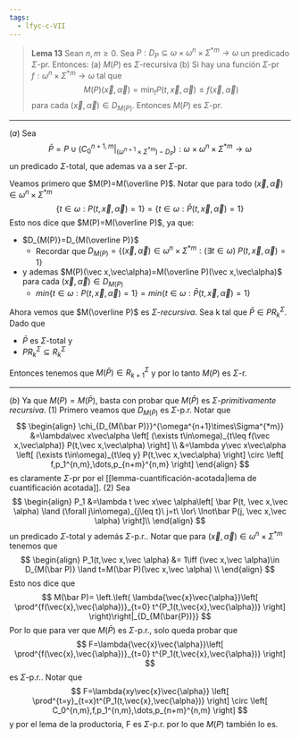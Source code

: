 ```yaml
---
tags:
  - lfyc-c-VII
---
```

> **Lema 13** Sean $n,m\ge0$. Sea $P:D_P\subseteq\omega\times\omega^n\times\Sigma^{*m}\to\omega$ un predicado $\Sigma$-pr. Entonces:
> (a) $M(P)$ es $\Sigma$-recursiva
> (b) Si hay una función $\Sigma$-pr $f:\omega^n\times\Sigma^{*m}\to\omega$ tal que $$M(P)(\vec x,\vec\alpha)=\min_t P(t,\vec x,\vec\alpha)\le f(\vec x,\vec\alpha)$$ para cada $(\vec x,\vec\alpha)\in D_{M(P)}$. Entonces $M(P)$ es $\Sigma$-pr.

---

$(a)$ Sea $$\bar P=P\cup (C_0^{n+1,m}|_{(\omega^{n+1}\times\Sigma^{*m})-D_P}):\omega\times\omega^{n}\times\Sigma^{*m}\to\omega$$ un predicado $\Sigma$-total, que ademas va a ser $\Sigma$-pr. 

Veamos primero que $M(P)=M(\overline P)$. Notar que para todo $(\vec x,\vec\alpha)\in\omega^{n}\times\Sigma^{*m}$
$$\{t\in\omega:P(t,\vec x,\vec\alpha)=1\}=\{t\in\omega:\bar P(t,\vec x,\vec\alpha)=1\}$$
Esto nos dice que $M(P)=M(\overline P)$, ya que:
- $D_{M(P)}=D_{M(\overline P)}$ 
	- Recordar que $D_{M(P)}=\{(\vec x,\vec\alpha)\in\omega^{n}\times\Sigma^{*m} :(\exists t\in\omega)\ P(t,\vec x,\vec\alpha)=1\}$
- y ademas  $M(P)(\vec x,\vec\alpha)=M(\overline P)(\vec x,\vec\alpha)$ para cada $(\vec x,\vec\alpha)\in D_{M(P)}$
	- $min\{t\in\omega:P(t,\vec x,\vec\alpha)=1\}=min\{t\in\omega:\bar P(t,\vec x,\vec\alpha)=1\}$

Ahora vemos que $M(\overline P)$ es $\Sigma$-*recursiva*. Sea k tal que $\bar P\in PR_k^{\Sigma}$. Dado que
- $\bar P$ es $\Sigma$-total y
- $PR_k^{\Sigma}\subseteq R_k^{\Sigma}$

Entonces tenemos que $M(\bar P)\in R_{k+1}^{\Sigma}$ y por lo tanto $M(P)$ es $\Sigma$-r.

---
$(b)$ Ya que $M(P)=M(\bar P)$, basta con probar que $M(\bar P)$ es $\Sigma$-*primitivamente recursiva*.
(1) Primero veamos que $D_{M(\bar P)}$ es $\Sigma$-p.r. Notar que
$$
\begin{align}
\chi_{D_{M(\bar P)}}^{\omega^{n+1}\times\Sigma^{*m}}
&=\lambda\vec x\vec\alpha
	\left[
		(\exists t\in\omega)_{t\leq f(\vec x,\vec\alpha)} P(t,\vec x,\vec\alpha)
	\right] \\
&=\lambda y\vec x\vec\alpha
	\left[
		(\exists t\in\omega)_{t\leq y} P(t,\vec x,\vec\alpha)
	\right] \circ \left[
		f,p_1^{n,m},\dots,p_{n+m}^{n,m}
	\right]
\end{align}
$$
es claramente $\Sigma$-pr por el [[lemma-cuantificación-acotada|lema de cuantificación acotada]].
(2) Sea
$$
\begin{align}
P_1
&=\lambda t \vec x\vec \alpha\left[
	\bar P(t, \vec x,\vec \alpha) \land
	(\forall j\in\omega)_{j\leq t}\ j=t\ \lor\ 
		\lnot\bar P(j, \vec x,\vec \alpha)
\right]\\
\end{align}
$$
un predicado $\Sigma$-total y además $\Sigma$-p.r.. Notar que para $(\vec x,\vec \alpha)\in \omega^n\times\Sigma^{*m}$ tenemos que
$$
\begin{align}
P_1(t,\vec x,\vec \alpha)
&= 1\iff (\vec x,\vec \alpha)\in D_{M(\bar P)} \land t=M(\bar P)(\vec x,\vec \alpha) \\
\end{align}
$$
Esto nos dice que
$$
M(\bar P)= \left.\left(
	\lambda{\vec{x}\vec{\alpha}}\left[
		\prod^{f(\vec{x},\vec{\alpha})}_{t=0} t^{P_1(t,\vec{x},\vec{\alpha})}
	\right]
\right)\right|_{D_{M(\bar{P})}}
$$
Por lo que para ver que $M(\bar P)$ es $\Sigma$-p.r., solo queda probar que 
$$
F=\lambda{\vec{x}\vec{\alpha}}\left[
	\prod^{f(\vec{x},\vec{\alpha})}_{t=0} t^{P_1(t,\vec{x},\vec{\alpha})}
\right]
$$
es $\Sigma$-p.r.. Notar que
$$
F=\lambda{xy\vec{x}\vec{\alpha}} \left[
	\prod^{t=y}_{t=x}t^{P_1(t,\vec{x},\vec{\alpha})}
\right] \circ \left[
	C_0^{n,m},f,p_1^{n,m},\dots,p_{n+m}^{n,m}
\right]
$$
y por el lema de la productoria, F es $\Sigma$-p.r. por lo que $M(P)$ también lo es.